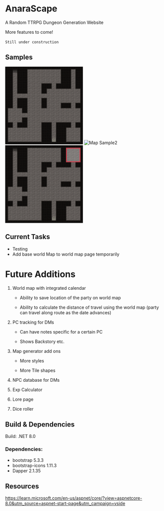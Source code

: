 # AnaraScape
A Random TTRPG Dungeon Generation Website

More features to come!

`Still under construction`

## Samples

![Map Sample1](AnaraScapeWeb/wwwroot/static/anaraSample1.png)
![Map Sample2](AnaraScapeWeb/wwwroot/static/anaraSample2.png)
![Map Sample3](AnaraScapeWeb/wwwroot/static/anaraSample3.png)

## Current Tasks

- Testing
- Add base world Map to world map page temporarily

# Future Additions

1. World map with integrated calendar

    - Ability to save location of the party on world map

    - Ability to calculate the distance of travel using the world map (party can travel along route as the date advances)

2. PC tracking for DMs

    - Can have notes specific for a certain PC

    - Shows Backstory etc.

3. Map generator add ons
    
    - More styles
    
    - More Tile shapes

4. NPC database for DMs

5. Exp Calculator

6. Lore page

7. Dice roller


## Build & Dependencies
 Build: .NET 8.0

### Dependencies:

 - bootstrap 5.3.3
 - bootstrap-icons 1.11.3
 - Dapper 2.1.35

## Resources 

https://learn.microsoft.com/en-us/aspnet/core/?view=aspnetcore-8.0&utm_source=aspnet-start-page&utm_campaign=vside
